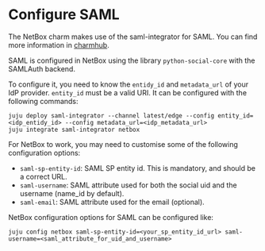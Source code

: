 # Configure SAML

The NetBox charm makes use of the saml-integrator for SAML. You can find
more information in [charmhub](https://charmhub.io/saml-integrator).

SAML is configured in NetBox using the library `python-social-core` with the SAMLAuth backend.

To configure it, you need to know the `entidy_id` and `metadata_url` of your IdP provider. 
`entity_id` must be a valid URI. It can be configured with the following commands:
```
juju deploy saml-integrator --channel latest/edge --config entity_id=<idp_entidy_id> --config metadata_url=<idp_metadata_url>
juju integrate saml-integrator netbox
```

For NetBox to work, you may need to customise some of the following configuration options:
 - `saml-sp-entity-id`: SAML SP entity id. This is mandatory, and should be a correct URL.
 - `saml-username`: SAML attribute used for both the social uid and the username (name_id by default).
 - `saml-email`: SAML attribute used for the email (optional).

NetBox configuration options for SAML can be configured like:
```
juju config netbox saml-sp-entity-id=<your_sp_entity_id_url> saml-username=<saml_attribute_for_uid_and_username>
```
